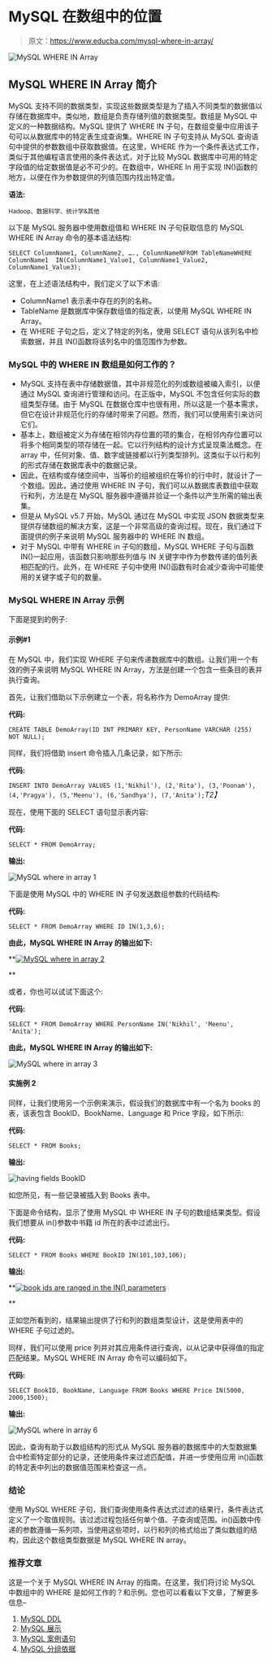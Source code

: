 # MySQL 在数组中的位置

> 原文：<https://www.educba.com/mysql-where-in-array/>

![MySQL WHERE IN Array](img/d97000a59ffa0748a3eea3a82535e033.png)



## MySQL WHERE IN Array 简介

MySQL 支持不同的数据类型，实现这些数据类型是为了插入不同类型的数据值以存储在数据库中。类似地，数组是负责存储列值的数据类型。数组是 MySQL 中定义的一种数据结构。MySQL 提供了 WHERE IN 子句，在数组变量中应用该子句可以从数据库中的特定表生成查询集。WHERE IN 子句支持从 MySQL 查询语句中提供的参数数组中获取数据值。在这里，WHERE 作为一个条件表达式工作，类似于其他编程语言使用的条件表达式，对于比较 MySQL 数据库中可用的特定字段值的给定数据值是必不可少的。在数组中，WHERE In 用于实现 IN()函数的地方，以便在作为参数提供的列值范围内找出特定值。

**语法:**

<small>Hadoop、数据科学、统计学&其他</small>

以下是 MySQL 服务器中使用数组值和 WHERE IN 子句获取信息的 MySQL WHERE IN Array 命令的基本语法结构:

`SELECT ColumnName1, ColumnName2, …., ColumnNameNFROM TableNameWHERE ColumnName1  IN(ColumnName1_Value1, ColumnName1_Value2, ColumnName1_Value3);`

这里，在上述语法结构中，我们定义了以下术语:

*   ColumnName1 表示表中存在的列的名称。
*   TableName 是数据库中保存数组值的指定表，以使用 MySQL WHERE IN Array。
*   在 WHERE 子句之后，定义了特定的列名，使用 SELECT 语句从该列名中检索数据，并且 IN()函数将该列名中的值范围作为参数。

### MySQL 中的 WHERE IN 数组是如何工作的？

*   MySQL 支持在表中存储数据值，其中非规范化的列或数组被编入索引，以便通过 MySQL 查询进行管理和访问。在正版中，MySQL 不包含任何实际的数组类型存储。由于 MySQL 在数据仓库中也很有用，所以这是一个基本需求，但它在设计非规范化行的存储时带来了问题。然而，我们可以使用索引来访问它们。
*   基本上，数组被定义为存储在相邻内存位置的项的集合，在相邻内存位置可以将多个相同类型的项存储在一起。它以行列结构的设计方式呈现乘法概念。在 array 中，任何对象、值、数字或链接都以行列类型排列。这类似于以行和列的形式存储在数据库表中的数据记录。
*   因此，在结构或存储空间中，当等价的组被组织在等价的行中时，就设计了一个数组。因此，通过使用 WHERE IN 子句，我们可以从数据库表数组中获取行和列，方法是在 MySQL 服务器中遵循并验证一个条件以产生所需的输出表集。
*   但是从 MySQL v5.7 开始，MySQL 通过在 MySQL 中实现 JSON 数据类型来提供存储数组的解决方案，这是一个非常高级的查询过程。现在，我们通过下面提供的例子来说明 MySQL 服务器中的 WHERE IN 数组。
*   对于 MySQL 中带有 WHERE in 子句的数组，MySQL WHERE 子句与函数 IN()一起应用，该函数只影响那些列值与 IN 关键字中作为参数传递的值列表相匹配的行。此外，在 WHERE 子句中使用 IN()函数有时会减少查询中可能使用的关键字或子句的数量。

### MySQL WHERE IN Array 示例

下面是提到的例子:

#### 示例#1

在 MySQL 中，我们实现 WHERE 子句来传递数据库中的数组。让我们用一个有效的例子来说明 MySQL WHERE IN Array，方法是创建一个包含一些条目的表并执行查询。

首先，让我们借助以下示例建立一个表，将名称作为 DemoArray 提供:

**代码:**

`CREATE TABLE DemoArray(ID INT PRIMARY KEY, PersonName VARCHAR (255) NOT NULL);`

同样，我们将借助 insert 命令插入几条记录，如下所示:

**代码:**

`INSERT INTO DemoArray VALUES (1,'Nikhil'), (2,'Rita'), (3,'Poonam'), (4,'Pragya'), (5,'Meenu'), (6,'Sandhya'), (7,'Anita');`*T2】*

现在，使用下面的 SELECT 语句显示表内容:

**代码:**

`SELECT * FROM DemoArray;`

**输出:**

![MySQL where in array 1](img/22f6252aed32eb8585fccae1d451d21e.png)



下面是使用 MySQL 中的 WHERE IN 子句发送数组参数的代码结构:

**代码:**

`SELECT * FROM DemoArray WHERE ID IN(1,3,6);`

**由此，MySQL WHERE IN Array 的输出如下:**

**<u>![MySQL where in array 2](img/f3e53de3b2cce5986dc99d16c7ff9e3a.png)

</u>** 

或者，你也可以试试下面这个:

**代码:**

`SELECT * FROM DemoArray WHERE PersonName IN('Nikhil', 'Meenu', 'Anita');`

**由此，MySQL WHERE IN Array 的输出如下:**

![MySQL where in array 3](img/c9aa364c5c54f39fc765fc8ca3211931.png)



#### 实施例 2

同样，让我们使用另一个示例来演示，假设我们的数据库中有一个名为 books 的表，该表包含 BookID、BookName、Language 和 Price 字段，如下所示:

**代码:**

`SELECT * FROM Books;`

**输出:**

![having fields BookID](img/214a44ee20e0d4b26c7e021231d58797.png)



如您所见，有一些记录被插入到 Books 表中。

下面是命令结构，显示了使用 MySQL 中 WHERE IN 子句的数组结果类型。假设我们想要从 in()参数中书籍 id 所在的表中过滤出行。

**代码:**

`SELECT * FROM Books WHERE BookID IN(101,103,106);`

**输出:**

**<u>![book ids are ranged in the IN() parameters](img/bde18875ee0a2cd5b97c4e4ca3df3937.png)

</u>** 

正如您所看到的，结果输出提供了行和列的数组类型设计，这是使用表中的 WHERE 子句过滤的。

同样，我们可以使用 price 列并对其应用条件进行查询，以从记录中获得值的指定匹配结果。MySQL WHERE IN Array 命令可以编码如下。

**代码:**

`SELECT BookID, BookName, Language FROM Books WHERE Price IN(5000, 2000,1500);`

**输出:**

![MySQL where in array 6](img/d392893161188e74ddf31620864c26ae.png)



因此，查询有助于以数组结构的形式从 MySQL 服务器的数据库中的大型数据集合中检索特定部分的记录，还使用条件来过滤匹配值，并进一步使用应用 in()函数的特定表中列出的数据值范围来检查这一点。

### 结论

使用 MySQL WHERE 子句，我们查询使用条件表达式过滤的结果行，条件表达式定义了一个取值规则。该过滤过程包括任何单个值、子查询或范围。in()函数中传递的参数遵循一系列项，当使用这些项时，以行和列的格式给出了类似数组的结构，因此这个数组类型数据是 MySQL WHERE IN array。

### 推荐文章

这是一个关于 MySQL WHERE IN Array 的指南。在这里，我们将讨论 MySQL 中数组中的 WHERE 是如何工作的？和示例。您也可以看看以下文章，了解更多信息–

1.  [MySQL DDL](https://www.educba.com/mysql-ddl/)
2.  [MySQL 展示](https://www.educba.com/mysql-show/)
3.  [MySQL 案例语句](https://www.educba.com/mysql-case-statement/)
4.  [MySQL 分组依据](https://www.educba.com/mysql-group-by/)






